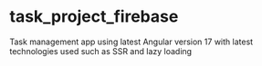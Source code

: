 # task_project_firebase
Task management app using latest Angular version 17 with latest technologies used such as  SSR and lazy loading
